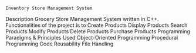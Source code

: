                                                                       Inventory Store Management System
Description
Grocery Store Management System written in C++.
Functionalities of the project is to
Create Products
Display Products
Search Products
Modify Products
Delete Products
Purchase Products
                                                                     Programming Paradigms & Principles Used
Object-Oriented Programming
Procedural Programming
Code Reusability
File Handling
